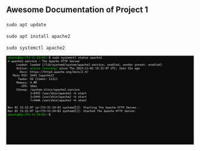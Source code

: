 ## Awesome Documentation of Project 1

`sudo apt update`

`sudo apt install apache2`

`sudo systemctl apache2`

![Apache status](./images/apache-status.png)